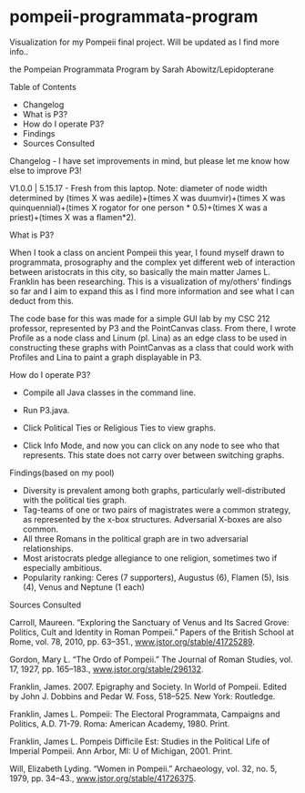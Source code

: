 # pompeii-programmata-program
Visualization for my Pompeii final project. Will be updated as I find more info..

the Pompeian Programmata Program 
by Sarah Abowitz/Lepidopterane

Table of Contents

- Changelog
- What is P3?
- How do I operate P3?
- Findings
- Sources Consulted

Changelog - I have set improvements in mind, but please let me know how else to improve P3!

V1.0.0 | 5.15.17 - Fresh from this laptop. Note: diameter of node width determined by (times X was aedile)+(times X was duumvir)+(times X was quinquennial)+(times X rogator for one person * 0.5)+(times X was a priest)+(times X was a flamen*2).  

What is P3?

When I took a class on ancient Pompeii this year, I found myself drawn to programmata, prosography and the complex yet different web of interaction between aristocrats in this city, so basically the main matter James L. Franklin has been researching. This is a visualization of my/others’ findings so far and I aim to expand this as I find more information and see what I can deduct from this.

The code base for this was made for a simple GUI lab by my CSC 212 professor, represented by P3 and the PointCanvas class. From there, I wrote Profile as a node class and Linum (pl. Lina) as an edge class to be used in constructing these graphs with PointCanvas as a class that could work with Profiles and Lina to paint a graph displayable in P3. 

How do I operate P3?

- Compile all Java classes in the command line.
- Run P3.java.

- Click Political Ties or Religious Ties to view graphs.
- Click Info Mode, and now you can click on any node to see who that represents. This state does not carry over between switching graphs.

Findings(based on my pool)

- Diversity is prevalent among both graphs, particularly well-distributed with the political ties graph.
- Tag-teams of one or two pairs of magistrates were a common strategy, as represented by the x-box structures. Adversarial X-boxes are also common.
- All three Romans in the political graph are in two adversarial relationships.
- Most aristocrats pledge allegiance to one religion, sometimes two if especially ambitious.
- Popularity ranking: Ceres (7 supporters), Augustus (6), Flamen (5), Isis (4), Venus and Neptune (1 each)

Sources Consulted

Carroll, Maureen. “Exploring the Sanctuary of Venus and Its Sacred Grove: Politics, Cult and Identity in Roman Pompeii.” Papers of the British School at Rome, vol. 78, 2010, pp. 63–351., www.jstor.org/stable/41725289.

Gordon, Mary L. “The Ordo of Pompeii.” The Journal of Roman Studies, vol. 17, 1927, pp. 165–183., www.jstor.org/stable/296132.

Franklin, James. 2007. Epigraphy and Society. In World of Pompeii. Edited by John J. Dobbins and Pedar W. Foss, 518–525. New York: Routledge.

Franklin, James L. Pompeii: The Electoral Programmata, Campaigns and Politics, A.D. 71-79. Roma: American Academy, 1980. Print.

Franklin, James L. Pompeis Difficile Est: Studies in the Political Life of Imperial Pompeii. Ann Arbor, MI: U of Michigan, 2001. Print.

Will, Elizabeth Lyding. “Women in Pompeii.” Archaeology, vol. 32, no. 5, 1979, pp. 34–43., www.jstor.org/stable/41726375.
